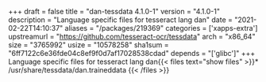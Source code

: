 +++
draft = false
title = "dan-tessdata 4.1.0-1"
version = "4.1.0-1"
description = "Language specific files for tesseract lang dan"
date = "2021-02-22T14:10:37"
aliases = "/packages/219369"
categories = ['xapps-extra']
upstreamurl = "https://github.com/tesseract-ocr/tessdata"
arch = "x86_64"
size = "3765992"
usize = "10578258"
sha1sum = "6ff7122c6e36fde04c8ef9f0d7af17028538cdad"
depends = "['glibc']"
+++
Language specific files for tesseract lang dan{{< files text="show files" >}}* /usr/share/tessdata/dan.traineddata
{{< /files >}}